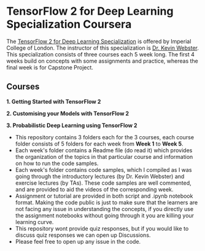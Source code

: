 # TensorFlow 2 for Deep Learning Specialization Coursera

The [TensorFlow 2 for Deep Learning Specialization](https://www.coursera.org/specializations/tensorflow2-deeplearning) is offered by Imperial College of London. The instructor of this specialization is [Dr. Kevin Webster](https://www.imperial.ac.uk/people/kevin.webster). This specialization consists of three courses each 5 week long. The first 4 weeks build on concepts with some assignments and practice, whereas the final week is for Capstone Project.

## Courses

**1. Getting Started with TensorFlow 2**

**2. Customising your Models with TensorFlow 2**

**3. Probabilistic Deep Learning using TensorFlow 2**


- This repository contains 3 folders each for the 3 courses, each course folder consists of 5 folders for each week from **Week 1** to **Week 5**.
- Each week's folder contains a Readme file (do read it) which provides the organization of the topics in that particular course and information on how to run the code samples.
- Each week's folder contains code samples, which I compiled as I was going through the introductory lectures (by Dr. Kevin Webster) and exercise lectures (by TAs). These code samples are well commented, and are provided to aid the videos of the corresponding week. 
- Assignment or tutorial are provided in both script and .ipynb notebook format. Making the code public is just to make sure that the learners are not facing any issue in understanding the concepts, if you directly use the assignment notebooks without going through it you are killing your learning curve. 
- This repository wont provide quiz responses, but if you would like to discuss quiz responses we can open up Discussions.
- Please feel free to open up any issue in the code.

